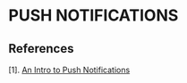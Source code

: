 # PUSH NOTIFICATIONS

## References
[1]. [An Intro to Push Notifications](https://codelabs.developers.google.com/codelabs/push-notifications/index.html?index=..%2F..index#0)
